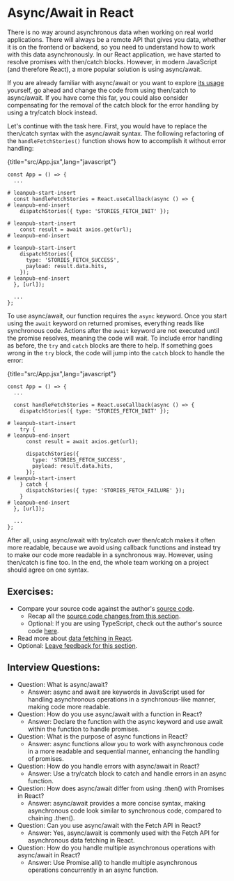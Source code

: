 # Async/Await in React

There is no way around asynchronous data when working on real world applications. There will always be a remote API that gives you data, whether it is on the frontend or backend, so you need to understand how to work with this data asynchronously. In our React application, we have started to resolve promises with then/catch blocks. However, in modern JavaScript (and therefore React), a more popular solution is using async/await.

If you are already familiar with async/await or you want to explore [its usage](https://mzl.la/3AWyWaw) yourself, go ahead and change the code from using then/catch to async/await. If you have come this far, you could also consider compensating for the removal of the catch block for the error handling by using a try/catch block instead.

Let's continue with the task here. First, you would have to replace the then/catch syntax with the async/await syntax. The following refactoring of the `handleFetchStories()` function shows how to accomplish it without error handling:

{title="src/App.jsx",lang="javascript"}
~~~~~~~
const App = () => {
  ...

# leanpub-start-insert
  const handleFetchStories = React.useCallback(async () => {
# leanpub-end-insert
    dispatchStories({ type: 'STORIES_FETCH_INIT' });

# leanpub-start-insert
    const result = await axios.get(url);
# leanpub-end-insert

# leanpub-start-insert
    dispatchStories({
      type: 'STORIES_FETCH_SUCCESS',
      payload: result.data.hits,
    });
# leanpub-end-insert
  }, [url]);

  ...
};
~~~~~~~

To use async/await, our function requires the `async` keyword. Once you start using the `await` keyword on returned promises, everything reads like synchronous code. Actions after the `await` keyword are not executed until the promise resolves, meaning the code will wait. To include error handling as before, the `try` and `catch` blocks are there to help. If something goes wrong in the `try` block, the code will jump into the `catch` block to handle the error:

{title="src/App.jsx",lang="javascript"}
~~~~~~~
const App = () => {
  ...

  const handleFetchStories = React.useCallback(async () => {
    dispatchStories({ type: 'STORIES_FETCH_INIT' });

# leanpub-start-insert
    try {
# leanpub-end-insert
      const result = await axios.get(url);

      dispatchStories({
        type: 'STORIES_FETCH_SUCCESS',
        payload: result.data.hits,
      });
# leanpub-start-insert
    } catch {
      dispatchStories({ type: 'STORIES_FETCH_FAILURE' });
    }
# leanpub-end-insert
  }, [url]);

  ...
};
~~~~~~~

After all, using async/await with try/catch over then/catch makes it often more readable, because we avoid using callback functions and instead try to make our code more readable in a synchronous way. However, using then/catch is fine too. In the end, the whole team working on a project should agree on one syntax.

## Exercises:

* Compare your source code against the author's [source code](https://bit.ly/3S8xI6D).
  * Recap all the [source code changes from this section](https://bit.ly/42llSLf).
  * Optional: If you are using TypeScript, check out the author's source code [here](https://bit.ly/3wdPFJq).
* Read more about [data fetching in React](https://www.robinwieruch.de/react-hooks-fetch-data/).
* Optional: [Leave feedback for this section](https://forms.gle/mtMmwrrsiwioZ8GH6).

## Interview Questions:

* Question: What is async/await?
  * Answer: async and await are keywords in JavaScript used for handling asynchronous operations in a synchronous-like manner, making code more readable.
* Question: How do you use async/await with a function in React?
  * Answer: Declare the function with the async keyword and use await within the function to handle promises.
* Question: What is the purpose of async functions in React?
  * Answer: async functions allow you to work with asynchronous code in a more readable and sequential manner, enhancing the handling of promises.
* Question: How do you handle errors with async/await in React?
  * Answer: Use a try/catch block to catch and handle errors in an async function.
* Question: How does async/await differ from using .then() with Promises in React?
  * Answer: async/await provides a more concise syntax, making asynchronous code look similar to synchronous code, compared to chaining .then().
* Question: Can you use async/await with the Fetch API in React?
  * Answer: Yes, async/await is commonly used with the Fetch API for asynchronous data fetching in React.
* Question: How do you handle multiple asynchronous operations with async/await in React?
  * Answer: Use Promise.all() to handle multiple asynchronous operations concurrently in an async function.
